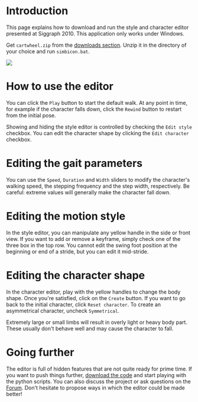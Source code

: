 # Introduction #

This page explains how to download and run the style and character editor presented at Siggraph 2010. This application only works under Windows.

Get `cartwheel.zip` from the [downloads section](http://code.google.com/p/cartwheel-3d/downloads/list). Unzip it in the directory of your choice and run `simbicon.bat`.

<img src='http://cartwheel-3d.googlecode.com/hg/web/editorScreenShot.jpg' />

# How to use the editor #

You can click the `Play` button to start the default walk. At any point in time, for example if the character falls down, click the `Rewind` button to restart from the initial pose.

Showing and hiding the style editor is controlled by checking the `Edit style` checkbox. You can edit the character shape by clicking the `Edit character` checkbox.

# Editing the gait parameters #

You can use the `Speed`, `Duration` and `Width` sliders to modify the character's walking speed, the stepping frequency and the step width, respectively. Be careful: extreme values will generally make the character fall down.

# Editing the motion style #

In the style editor, you can manipulate any yellow handle in the side or front view. If you want to add or remove a keyframe, simply check one of the three box in the top row. You cannot edit the swing foot position at the beginning or end of a stride, but you can edit it mid-stride.

# Editing the character shape #

In the character editor, play with the yellow handles to change the body shape. Once you're satisfied, click on the `Create` button. If you want to go back to the initial character, click `Reset character`. To create an asymmetrical character, uncheck `Symmetrical`.

Extremely large or small limbs will result in overly light or heavy body part. These usually don't behave well and may cause the character to fall.

# Going further #

The editor is full of hidden features that are not quite ready for prime time. If you want to push things further, [download the code](http://code.google.com/p/cartwheel-3d/wiki/GettingStarted) and start playing with the python scripts. You can also discuss the project or ask questions on the [Forum](http://groups.google.com/group/cartwheel-3d). Don't hesitate to propose ways in which the editor could be made better!